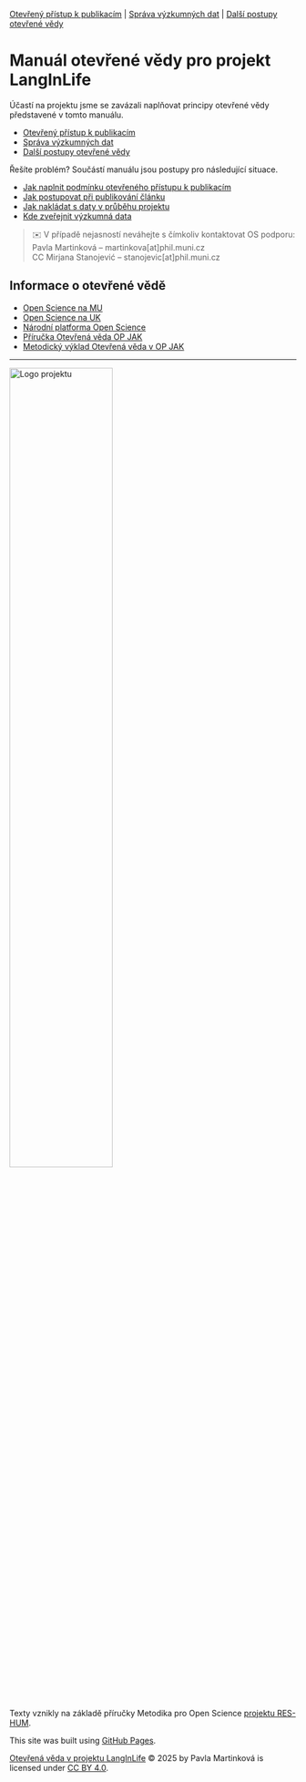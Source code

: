 [Otevřený přístup k publikacím](/osprinciples/open-access) | [Správa výzkumných dat](/osprinciples/sprava-dat) | [Další postupy otevřené vědy](/osprinciples/dalsi-postupy)

# Manuál otevřené vědy pro projekt LangInLife

Účastí na projektu jsme se zavázali naplňovat principy otevřené vědy představené v tomto manuálu.
- [Otevřený přístup k publikacím](/osprinciples/open-access)
- [Správa výzkumných dat](/osprinciples/sprava-dat)
- [Další postupy otevřené vědy](/osprinciples/dalsi-postupy)

Řešíte problém? Součástí manuálu jsou postupy pro následující situace.
- [Jak naplnit podmínku otevřeného přístupu k publikacím](https://pavla-martinkova.github.io/osprinciples/open-access#jak-naplnit-podmínku-otevřeného-přístupu)
- [Jak postupovat při publikování článku](/osprinciples/sprava-dat#jak-postupovat-při-publikování-článku)
- [Jak nakládat s daty v průběhu projektu](/osprinciples/sprava-dat#jak-nakladat-s-daty-v-průběhu-projektu)
- [Kde zveřejnit výzkumná data](/osprinciples/sprava-dat#kde-zveřejnit-výzkumná-data)

> ✉️ V případě nejasností neváhejte s čímkoliv kontaktovat OS podporu: <br>
> Pavla Martinková – martinkova[at]phil.muni.cz <br>
> CC Mirjana Stanojević – stanojevic[at]phil.muni.cz

## Informace o otevřené vědě

- [Open Science na MU](https://www.openscience.muni.cz)
- [Open Science na UK](https://openscience.cuni.cz)
- [Národní platforma Open Science](https://openscience.cz/cs/)
- [Příručka Otevřená věda OP JAK](https://opjak.cz/dokumenty/otevrena-veda/)
- [Metodický výklad Otevřená věda v OP JAK](https://opjak.cz/aktuality/metodicky-vyklad-otevrena-veda-pro-projekty-vyzvy-02_22_008-spickovy-vyzkum/)

---

<img src="/osprinciples/footer.png" alt="Logo projektu" style="width: 60%;">

Texty vznikly na základě příručky Metodika pro Open Science [projektu RES-HUM](https://reshum.muni.cz).

This site was built using [GitHub Pages](https://pages.github.com/).

[Otevřená věda v projektu LangInLife](https://pavla-martinkova.github.io/osprinciples/) © 2025 by Pavla Martinková is licensed under [CC BY 4.0](https://creativecommons.org/licenses/by/4.0/).